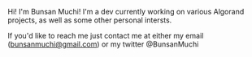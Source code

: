Hi! I'm Bunsan Muchi! I'm a dev currently working on various Algorand projects, as well as some other personal intersts.


If you'd like to reach me just contact me at either my email (bunsanmuchi@gmail.com) or my twitter @BunsanMuchi

